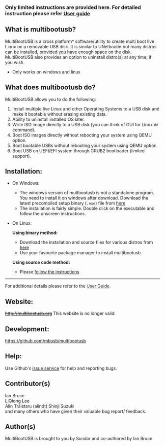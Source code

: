 

### Only limited instructions are provided here. For detailed instruction please refer [User guide ](wiki/User-Guide)

What is multibootusb?
---------------------

MultiBootUSB is a cross platform* software/utility to create multi boot live Linux on a removable USB disk.
It is similar to UNetbootin but many distros can be installed, provided you have enough space on the disk.
MultiBootUSB also provides an option to uninstall distro(s) at any time, if you wish.

* Only works on windows and linux

## What does multibootusb do?

MultiBootUSB allows you to do the following:

1.  Install multiple live Linux and other Operating Systems to a USB disk and make it bootable without erasing existing data.
2.  Ability to uninstall installed OS later.
3.  Write ISO image directly to a USB disk (you can think of GUI for Linux `dd` command).
4.  Boot ISO images directly without rebooting your system using QEMU option.
5.  Boot bootable USBs without rebooting your system using QEMU option.
6.  Boot USB on UEFI/EFI system through GRUB2 bootloader (limited support).


## Installation:

* On Windows:
    * The windows version of multbootusb is not a standalone program. You need to install it on windows after download. Download the latest 
    precompiled setup binary (`.exe`) file from 
     [here](https://github.com/mbusb/multibootusb/releases/latest)
     * The installation is fairly simple. Double click on the executable and follow the onscreen instructions.

* On Linux:

    **Using binary method:**
    
    * Download the installation and source files for various distros from 
    [here](https://github.com/mbusb/multibootusb/releases/latest)
    * Use your favourite package manager to install multibootusb.
    
    **Using source code method:**
    
    * Please [follow the instructions](wiki/User-Guide#installation)

---

For additional details please refer to the [User Guide](wiki/User-Guide).

Website:
--------

~~http://multibootusb.org~~ This website is no longer valid


Development:
-----------

https://github.com/mbusb/multibootusb

Help:
-----

Use Github's [issue service](issues) 
for help and reporting bugs.    

Contributor(s)
--------------
Ian Bruce  
LiQiong Lee  
Alin Trăistaru (alindt)
Shinji Suzuki   
and many others who have given their valuable bug report/ feedback.

Author(s)
---------
MultiBootUSB is brought to you by Sundar and co-authored by Ian Bruce.
